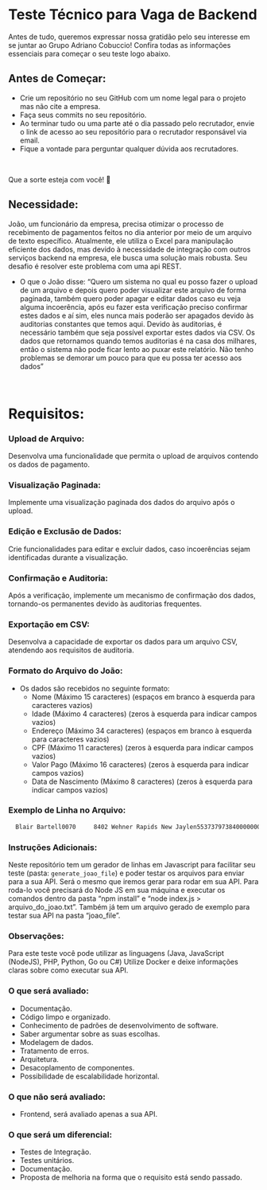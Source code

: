 # Teste Técnico para Vaga de Backend

Antes de tudo, queremos expressar nossa gratidão pelo seu interesse em se juntar ao Grupo Adriano Cobuccio! Confira todas as informações essenciais para começar o seu teste logo abaixo.

## Antes de Começar:

- Crie um repositório no seu GitHub com um nome legal para o projeto mas não cite a empresa.
- Faça seus commits no seu repositório.
- Ao terminar tudo ou uma parte até o dia passado pelo recrutador, envie o link de acesso ao seu repositório para o recrutador responsável via email.
- Fique a vontade para perguntar qualquer dúvida aos recrutadores.

<br />

Que a sorte esteja com você! 🚀

## Necessidade:

João, um funcionário da empresa, precisa otimizar o processo de recebimento de pagamentos feitos no dia anterior por meio de um arquivo de texto específico. Atualmente, ele utiliza o Excel para manipulação eficiente dos dados, mas devido à necessidade de integração com outros serviços backend na empresa, ele busca uma solução mais robusta. Seu desafio é resolver este problema com uma api REST.

- O que o João disse: “Quero um sistema no qual eu posso fazer o upload de um arquivo e depois quero poder visualizar este arquivo de forma paginada, também quero poder apagar e editar dados caso eu veja alguma incoerência, após eu fazer esta verificação preciso confirmar estes dados e aí sim, eles nunca mais poderão ser apagados devido às auditorias constantes que temos aqui. Devido às auditorias, é necessário também que seja possível exportar estes dados via CSV. Os dados que retornamos quando temos auditorias é na casa dos milhares, então o sistema não pode ficar lento ao puxar este relatório. Não tenho problemas se demorar um pouco para que eu possa ter acesso aos dados”

<br />

# Requisitos:

### Upload de Arquivo:

Desenvolva uma funcionalidade que permita o upload de arquivos contendo os dados de pagamento.

### Visualização Paginada:

Implemente uma visualização paginada dos dados do arquivo após o upload.

### Edição e Exclusão de Dados:

Crie funcionalidades para editar e excluir dados, caso incoerências sejam identificadas durante a visualização.

### Confirmação e Auditoria:

Após a verificação, implemente um mecanismo de confirmação dos dados, tornando-os permanentes devido às auditorias frequentes.

### Exportação em CSV:

Desenvolva a capacidade de exportar os dados para um arquivo CSV, atendendo aos requisitos de auditoria.

### Formato do Arquivo do João:

- Os dados são recebidos no seguinte formato:
  - Nome (Máximo 15 caracteres) (espaços em branco à esquerda para caracteres vazios)
  - Idade (Máximo 4 caracteres) (zeros à esquerda para indicar campos vazios)
  - Endereço (Máximo 34 caracteres) (espaços em branco à esquerda para caracteres vazios)
  - CPF (Máximo 11 caracteres) (zeros à esquerda para indicar campos vazios)
  - Valor Pago (Máximo 16 caracteres) (zeros à esquerda para indicar campos vazios)
  - Data de Nascimento (Máximo 8 caracteres) (zeros à esquerda para indicar campos vazios)

### Exemplo de Linha no Arquivo:

```.txt
  Blair Bartell0070     8402 Wehner Rapids New Jaylen55373797384000000000000558220231223
```

### Instruções Adicionais:

Neste repositório tem um gerador de linhas em Javascript para facilitar seu teste (pasta: `generate_joao_file`) e poder testar os arquivos para enviar para a sua API. Será o mesmo que iremos gerar para rodar em sua API. Para roda-lo você precisará do Node JS em sua máquina e executar os comandos dentro da pasta “npm install” e “node index.js > arquivo_do_joao.txt”. Também já tem um arquivo gerado de exemplo para testar sua API na pasta “joao_file”.

### Observações:

Para este teste você pode utilizar as linguagens (Java, JavaScript (NodeJS), PHP, Python, Go ou C#)
Utilize Docker e deixe informações claras sobre como executar sua API.

### O que será avaliado:

- Documentação.
- Código limpo e organizado.
- Conhecimento de padrões de desenvolvimento de software.
- Saber argumentar sobre as suas escolhas.
- Modelagem de dados.
- Tratamento de erros.
- Arquitetura.
- Desacoplamento de componentes.
- Possibilidade de escalabilidade horizontal.

### O que não será avaliado:

- Frontend, será avaliado apenas a sua API.

### O que será um diferencial:

- Testes de Integração.
- Testes unitários.
- Documentação.
- Proposta de melhoria na forma que o requisito está sendo passado.
